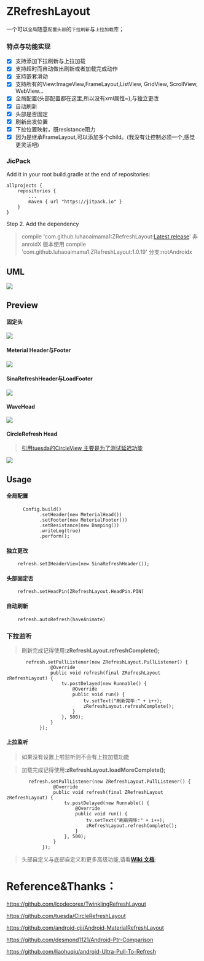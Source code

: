# ZRefreshLayout

一个可以`全局`随意`配置头部`的`下拉刷新`与`上拉加载`库；

### 特点与功能实现
- [x] 支持添加下拉刷新与上拉加载
- [x] 支持超时而自动做出刷新或者加载完成动作
- [x] 支持嵌套滑动
- [x] 支持所有的View:ImageView,FrameLayout,ListView, GridView, ScrollView, WebView...
- [x] 全局配置(头部配置都在这里,所以没有xml属性~),与独立更改
- [x] 自动刷新
- [x] 头部是否固定
- [x] 刷新出发位置
- [x] 下拉位置映射，既resistance阻力
- [x] 因为是继承FrameLayout,可以添加多个child。(我没有让控制必须一个,感觉更灵活吧)

### JicPack
Add it in your root build.gradle at the end of repositories:
```
allprojects {
    repositories {
        ...
        maven { url "https://jitpack.io" }
    }
}
```
Step 2. Add the dependency

> compile 'com.github.luhaoaimama1:ZRefreshLayout:[Latest release](https://github.com/luhaoaimama1/ZRefreshLayout/releases)'
> 非 anroidX 版本使用 compile 'com.github.luhaoaimama1:ZRefreshLayout:1.0.19' 分支:notAndroidx

## UML

![](https://ww1.sinaimg.cn/large/006tNc79gy1foynj1rsrmj30zc0lg3zi.jpg)

## Preview

#### 固定头
![](https://ww4.sinaimg.cn/large/006tKfTcly1fbtqosupizg307i0dcb29.gif)

#### Meterial Header与Footer
![](https://ww4.sinaimg.cn/large/006tKfTcly1fbtqsrspgjg307i0dc4bx.gif)

#### SinaRefreshHeader与LoadFooter
![](https://ww3.sinaimg.cn/large/006tKfTcly1fbtqt3ghb1g307i0dch1l.gif)

#### WaveHead
![](https://ww3.sinaimg.cn/large/006tKfTcly1fbtqtb17leg307i0dcn8w.gif)

#### CircleRefresh Head
>[引用tuesda的CircleView 主要是为了测试延迟功能](https://github.com/tuesda/CircleRefreshLayout)

![](https://ww3.sinaimg.cn/large/006tKfTcly1fbtqq5dl7vg307i0dc48d.gif)

## Usage

#### 全局配置

```
      Config.build()
            .setHeader(new MeterialHead())
            .setFooter(new MeterialFooter())
            .setResistance(new Damping())
            .writeLog(true)
            .perform();
```
#### 独立更改

```
    refresh.setIHeaderView(new SinaRefreshHeader());
```

#### 头部固定否

```
    refresh.setHeadPin(ZRefreshLayout.HeadPin.PIN)
```

#### 自动刷新

```
    refresh.autoRefresh(haveAnimate)
```

### 下拉监听
> 刷新完成记得使用:**zRefreshLayout.refreshComplete();**

```
       refresh.setPullListener(new ZRefreshLayout.PullListener() {
                @Override
                public void refresh(final ZRefreshLayout zRefreshLayout) {
                    tv.postDelayed(new Runnable() {
                        @Override
                        public void run() {
                            tv.setText("刷新完毕:" + i++);
                            zRefreshLayout.refreshComplete();
                        }
                    }, 500);
                }
            });
```

#### 上拉监听
> 如果没有设置上啦监听则不会有上拉加载功能

> 加载完成记得使用:**zRefreshLayout.loadMoreComplete();**

```
        refresh.setPullListener(new ZRefreshLayout.PullListener() {
                 @Override
                 public void refresh(final ZRefreshLayout zRefreshLayout) {
                     tv.postDelayed(new Runnable() {
                         @Override
                         public void run() {
                             tv.setText("刷新完毕:" + i++);
                             zRefreshLayout.refreshComplete();
                         }
                     }, 500);
                 }
             });
```

>头部自定义与底部自定义和更多高级功能,请看[**Wiki 文档**](https://github.com/luhaoaimama1/ZRefreshLayout/wiki);

# Reference&Thanks：

https://github.com/lcodecorex/TwinklingRefreshLayout

https://github.com/tuesda/CircleRefreshLayout

https://github.com/android-cjj/Android-MaterialRefreshLayout

https://github.com/desmond1121/Android-Ptr-Comparison

https://github.com/liaohuqiu/android-Ultra-Pull-To-Refresh


